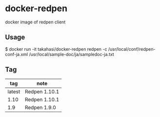 # docker-redpen
docker image of redpen client

## Usage

$ docker run -it takahasi/docker-redpen redpen -c /usr/local/conf/redpen-conf-ja.xml /usr/local/sample-doc/ja/sampledoc-ja.txt

## Tag

|tag|note|
|---|----|
|latest|Redpen 1.10.1|
|1.10|Redpen 1.10.1|
|1.9|Redpen 1.9.0|
